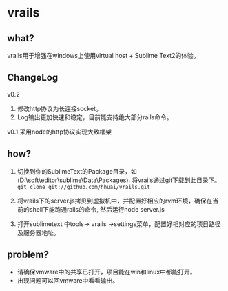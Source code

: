  vrails
==

 what?
------

vrails用于增强在windows上使用virtual host + Sublime Text2的体验。

ChangeLog
------
v0.2
1. 修改http协议为长连接socket。
2. Log输出更加快速和稳定，目前能支持绝大部分rails命令。

v0.1
采用node的http协议实现大致框架

how?
----

1.  切换到你的SublimeText的Package目录，如(D:\soft\editor\sublime\Data\Packages).  将vrails通过git下载到此目录下。 
```git clone git://github.com/hhuai/vrails.git```

2. 将vrails下的server.js拷贝到虚拟机中，并配置好相应的rvm环境，确保在当前的shell下能跑通rails的命令, 然后运行node server.js

3. 打开sublimetext 中tools-> vrails ->settings菜单，配置好相对应的项目路径及服务器地址。

problem?
-------
* 请确保vmware中的共享已打开，项目能在win和linux中都能打开。
* 出现问题可以回vmware中看看输出。
